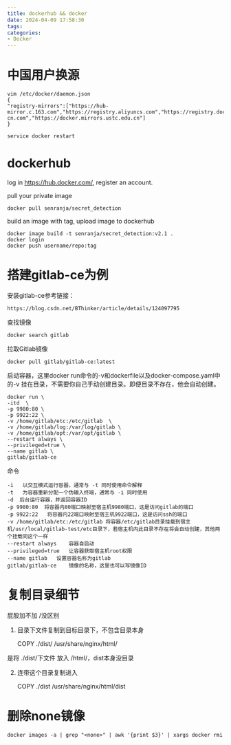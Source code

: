 ```yaml
---
title: dockerhub && docker
date: 2024-04-09 17:58:30
tags:
categories:
- Docker
---
```


# 中国用户换源

    vim /etc/docker/daemon.json
    {
    "registry-mirrors":["https://hub-mirror.c.163.com","https://registry.aliyuncs.com","https://registry.docker-cn.com","https://docker.mirrors.ustc.edu.cn"]
    }

    service docker restart



# dockerhub

log in https://hub.docker.com/, register an account.

pull your private image
    
    docker pull senranja/secret_detection

build an image with tag, upload image to dockerhub

    
    docker image build -t senranja/secret_detection:v2.1 .
    docker login
    docker push username/repo:tag

# 搭建gitlab-ce为例

安装gitlab-ce参考链接：

    https://blog.csdn.net/BThinker/article/details/124097795

查找镜像

    docker search gitlab

拉取Gitlab镜像

    docker pull gitlab/gitlab-ce:latest

启动容器，这里docker run命令的-v和dockerfile以及docker-compose.yaml中的-v 挂在目录，不需要你自己手动创建目录。即便目录不存在，他会自动创建。

    docker run \
    -itd  \
    -p 9980:80 \
    -p 9922:22 \
    -v /home/gitlab/etc:/etc/gitlab  \
    -v /home/gitlab/log:/var/log/gitlab \
    -v /home/gitlab/opt:/var/opt/gitlab \
    --restart always \
    --privileged=true \
    --name gitlab \
    gitlab/gitlab-ce

命令

    -i	 以交互模式运行容器，通常与 -t 同时使用命令解释
    -t	 为容器重新分配一个伪输入终端，通常与 -i 同时使用
    -d	后台运行容器，并返回容器ID
    -p 9980:80	将容器内80端口映射至宿主机9980端口，这是访问gitlab的端口
    -p 9922:22	 将容器内22端口映射至宿主机9922端口，这是访问ssh的端口
    -v /home/gitlab/etc:/etc/gitlab	将容器/etc/gitlab目录挂载到宿主机/usr/local/gitlab-test/etc目录下，若宿主机内此目录不存在将会自动创建，其他两个挂载同这个一样
    --restart always	容器自启动
    --privileged=true	让容器获取宿主机root权限
    --name gitlab	设置容器名称为gitlab
    gitlab/gitlab-ce	镜像的名称，这里也可以写镜像ID


# 复制目录细节

屁股加不加 /没区别

1.	目录下文件复制到目标目录下，不包含目录本身

    COPY ./dist/ /usr/share/nginx/html/

是将 ./dist/下文件 放入 /html/，dist本身没目录

2.	连带这个目录复制进入

    COPY ./dist /usr/share/nginx/html/dist

# 删除none镜像

    docker images -a | grep "<none>" | awk '{print $3}' | xargs docker rmi

















